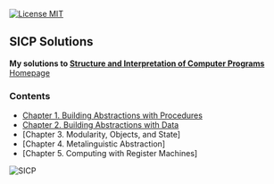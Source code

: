 [![License MIT](https://img.shields.io/badge/license-MIT-blue.svg?style=for-the-badge)](https://opensource.org/licenses/MIT)

## SICP Solutions

**My solutions to [Structure and Interpretation of Computer Programs](https://mitpress.mit.edu/sites/default/files/sicp/index.html)**\
[Homepage](https://github.com/CosWeLL23/sicp)

### Contents

  * [Chapter 1. Building Abstractions with Procedures](./doc/index.md#1-Building-Abstractions-with-Procedures)
  * [Chapter 2. Building Abstractions with Data](./doc/index.md#2-Building-Abstractions-with-Data)
  * [Chapter 3. Modularity, Objects, and State]
  * [Chapter 4. Metalinguistic Abstraction]
  * [Chapter 5. Computing with Register Machines]

![SICP](https://user-images.githubusercontent.com/27781341/51055288-86d5be80-15f0-11e9-8039-e2ef29a76cf6.jpg)

